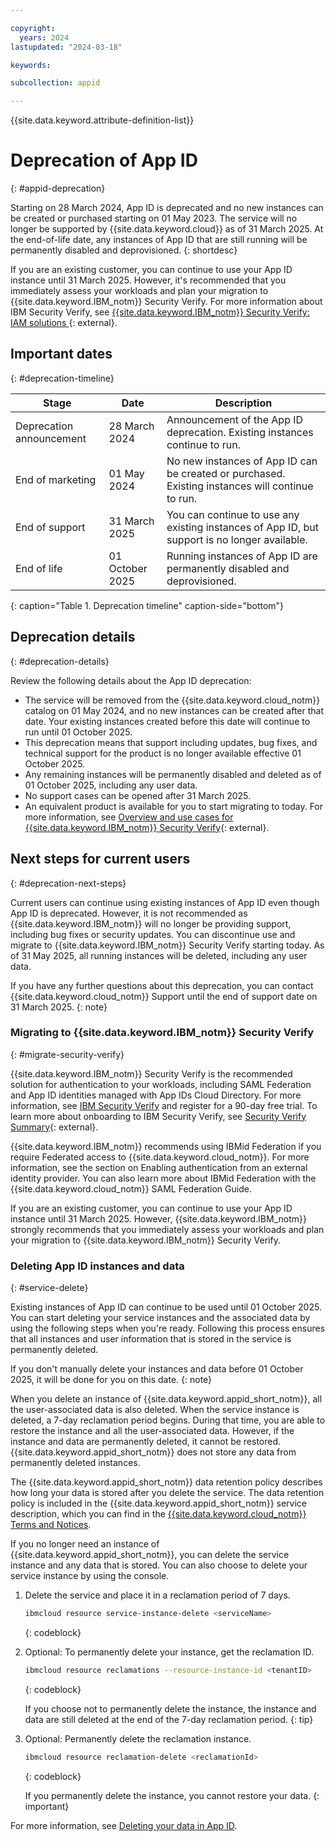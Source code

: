 ```yaml
---

copyright:
  years: 2024
lastupdated: "2024-03-18"

keywords:

subcollection: appid

---
```


{{site.data.keyword.attribute-definition-list}}

# Deprecation of App ID 
{: #appid-deprecation}

Starting on 28 March 2024, App ID is deprecated and no new instances can be created or purchased starting on 01 May 2023. The service will no longer be supported by {{site.data.keyword.cloud}} as of 31 March 2025. At the end-of-life date, any instances of App ID that are still running will be permanently disabled and deprovisioned.
{: shortdesc}

If you are an existing customer, you can continue to use your App ID instance until 31 March 2025. However, it's recommended that you immediately assess your workloads and plan your migration to {{site.data.keyword.IBM_notm}} Security Verify. For more information about IBM Security Verify, see [{{site.data.keyword.IBM_notm}} Security Verify: IAM solutions ](https://www.ibm.com/verify){: external}.


## Important dates
{: #deprecation-timeline}

| Stage | Date | Description |
| ---------------- | ----------------- | ------------------------------------------------------------ |
| Deprecation announcement | 28 March 2024  | Announcement of the App ID deprecation. Existing instances continue to run. |
| End of marketing | 01 May 2024 | No new instances of App ID can be created or purchased. Existing instances will continue to run. |
| End of support   | 31 March 2025 | You can continue to use any existing instances of App ID, but support is no longer available.  |
| End of life | 01 October 2025   | Running instances of App ID are permanently disabled and deprovisioned. |
{: caption="Table 1. Deprecation timeline" caption-side="bottom"}

## Deprecation details
{: #deprecation-details}

Review the following details about the App ID deprecation:

* The service will be removed from the {{site.data.keyword.cloud_notm}} catalog on 01 May 2024, and no new instances can be created after that date. Your existing instances created before this date will continue to run until 01 October 2025.
* This deprecation means that support including updates, bug fixes, and technical support for the product is no longer available effective 01 October 2025.
* Any remaining instances will be permanently disabled and deleted as of 01 October 2025, including any user data.
* No support cases can be opened after 31 March 2025.
* An equivalent product is available for you to start migrating to today. For more information, see [Overview and use cases for {{site.data.keyword.IBM_notm}} Security Verify](https://docs.verify.ibm.com/verify/docs/use-cases){: external}.

## Next steps for current users
{: #deprecation-next-steps}

Current users can continue using existing instances of App ID even though App ID is deprecated. However, it is not recommended as {{site.data.keyword.IBM_notm}} will no longer be providing support, including bug fixes or security updates. You can discontinue use and migrate to {{site.data.keyword.IBM_notm}} Security Verify starting today. As of 31 May 2025, all running instances will be deleted, including any user data.

If you have any further questions about this deprecation, you can contact {{site.data.keyword.cloud_notm}} Support until the end of support date on 31 March 2025.
{: note}

### Migrating to {{site.data.keyword.IBM_notm}} Security Verify
{: #migrate-security-verify}

{{site.data.keyword.IBM_notm}} Security Verify is the recommended solution for authentication to your workloads, including SAML Federation and App ID identities managed with App IDs Cloud Directory. For more information, see [IBM Security Verify](https://www.ibm.com/verify) and register for a 90-day free trial. To learn more about onboarding to IBM Security Verify, see [Security Verify Summary](https://docs.verify.ibm.com/verify/docs/use-cases#summary){: external}.

{{site.data.keyword.IBM_notm}} recommends using IBMid Federation if you require Federated access to {{site.data.keyword.cloud_notm}}. For more information, see the section on Enabling authentication from an external identity provider. You can also learn more about IBMid Federation with the {{site.data.keyword.cloud_notm}} SAML Federation Guide.

If you are an existing customer, you can continue to use your App ID instance until 31 March 2025. However, {{site.data.keyword.IBM_notm}} strongly recommends that you immediately assess your workloads and plan your migration to {{site.data.keyword.IBM_notm}} Security Verify. 

### Deleting App ID instances and data
{: #service-delete}

Existing instances of App ID can continue to be used until 01 October 2025. You can start deleting your service instances and the associated data by using the following steps when you're ready. Following this process ensures that all instances and user information that is stored in the service is permanently deleted.

If you don't manually delete your instances and data before 01 October 2025, it will be done for you on this date.
{: note}

When you delete an instance of {{site.data.keyword.appid_short_notm}}, all the user-associated data is also deleted. When the service instance is deleted, a 7-day reclamation period begins. During that time, you are able to restore the instance and all the user-associated data. However, if the instance and data are permanently deleted, it cannot be restored. {{site.data.keyword.appid_short_notm}} does not store any data from permanently deleted instances.

The {{site.data.keyword.appid_short_notm}} data retention policy describes how long your data is stored after you delete the service. The data retention policy is included in the {{site.data.keyword.appid_short_notm}} service description, which you can find in the [{{site.data.keyword.cloud_notm}} Terms and Notices](/docs/overview?topic=overview-terms).

If you no longer need an instance of {{site.data.keyword.appid_short_notm}}, you can delete the service instance and any data that is stored. You can also choose to delete your service instance by using the console.

1. Delete the service and place it in a reclamation period of 7 days.

   ```sh
   ibmcloud resource service-instance-delete <serviceName>
   ```
   {: codeblock}

2. Optional: To permanently delete your instance, get the reclamation ID.

   ```sh
   ibmcloud resource reclamations --resource-instance-id <tenantID>
   ```
   {: codeblock}

   If you choose not to permanently delete the instance, the instance and data are still deleted at the end of the 7-day reclamation period.
   {: tip}

3. Optional: Permanently delete the reclamation instance.

   ```sh
   ibmcloud resource reclamation-delete <reclamationId>
   ```
   {: codeblock}

   If you permanently delete the instance, you cannot restore your data. 
   {: important}

For more information, see [Deleting your data in App ID](/docs/appid?topic=appid-mng-data#service-delete).






